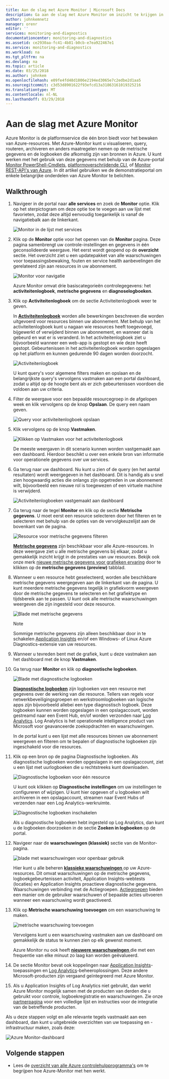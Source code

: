 ```yaml
---
title: Aan de slag met Azure Monitor | Microsoft Docs
description: Ga aan de slag met Azure Monitor om inzicht te krijgen in de werking van uw resources en maatregelen te nemen op basis van gegevens.
author: johnkemnetz
manager: orenr
editor: ''
services: monitoring-and-diagnostics
documentationcenter: monitoring-and-diagnostics
ms.assetid: ce2930aa-fc41-4b81-b0cb-e7ea922467e1
ms.service: monitoring-and-diagnostics
ms.workload: na
ms.tgt_pltfrm: na
ms.devlang: na
ms.topic: article
ms.date: 03/25/2018
ms.author: johnkem
ms.openlocfilehash: e09fe4fd48d1806e2194ed3065e7c2edbe2d1aa5
ms.sourcegitcommit: c3d53d8901622f93efcd13a31863161019325216
ms.translationtype: MT
ms.contentlocale: nl-NL
ms.lasthandoff: 03/29/2018
---
```

# <a name="get-started-with-azure-monitor"></a>Aan de slag met Azure Monitor
Azure Monitor is de platformservice die één bron biedt voor het bewaken van Azure-resources. Met Azure-Monitor kunt u visualiseren, query, routeren, archiveren en anders maatregelen nemen op de metrische gegevens en de logboeken die afkomstig zijn van bronnen in Azure. U kunt werken met het gebruik van deze gegevens met behulp van de Azure-portal [Monitor PowerShell-Cmdlets](insights-powershell-samples.md), [platformoverschrijdende CLI](insights-cli-samples.md), of [Monitor REST-API's van Azure](https://msdn.microsoft.com/library/dn931943.aspx). In dit artikel gebruiken we de demonstratieportal om enkele belangrijke onderdelen van Azure Monitor te belichten.

## <a name="walkthrough"></a>Walkthrough
1. Navigeer in de portal naar **alle services** en zoek de **Monitor** optie. Klik op het sterpictogram om deze optie toe te voegen aan uw lijst met favorieten, zodat deze altijd eenvoudig toegankelijk is vanaf de navigatiebalk aan de linkerkant.

    ![Monitor in de lijst met services](./media/monitoring-get-started/monitor-more-services.png)
2. Klik op de **Monitor** optie voor het openen van de **Monitor** pagina. Deze pagina samenbrengt uw controle-instellingen en gegevens in één geconsolideerde weergave. Het eerst wordt geopend op de **overzicht** sectie. Het overzicht ziet u een updatepakket van alle waarschuwingen voor toepassingsbewaking, fouten en service health aanbevelingen die gerelateerd zijn aan resources in uw abonnement.  

    ![Monitor voor navigatie](./media/monitoring-get-started/monitor-blade-nav.png)

    Azure Monitor omvat drie basiscategorieën controlegegevens: het **activiteitenlogboek**, **metrische gegevens** en **diagnoselogboeken**.
3. Klik op **Activiteitenlogboek** om de sectie Activiteitenlogboek weer te geven.

    In [**Activiteitenlogboek**](monitoring-overview-activity-logs.md) worden alle bewerkingen beschreven die worden uitgevoerd voor resources binnen uw abonnement. Met behulp van het activiteitenlogboek kunt u nagaan wie resources heeft toegevoegd, bijgewerkt of verwijderd binnen uw abonnement, en wanneer dat is gebeurd en wat er is veranderd. In het activiteitenlogboek ziet u bijvoorbeeld wanneer een web-app is gestopt en wie deze heeft gestopt. Gebeurtenissen in het activiteitenlogboek worden opgeslagen op het platform en kunnen gedurende 90 dagen worden doorzocht.

    ![Activiteitenlogboek](./media/monitoring-get-started/monitor-act-log-blade.png)
    
    U kunt query's voor algemene filters maken en opslaan en de belangrijkste query's vervolgens vastmaken aan een portal dashboard, zodat u altijd op de hoogte bent als er zich gebeurtenissen voordoen die voldoen aan uw criteria.
4. Filter de weergave voor een bepaalde resourcegroep in de afgelopen week en klik vervolgens op de knop **Opslaan**. De query een naam geven. 

    ![Query voor activiteitenlogboek opslaan](./media/monitoring-get-started/monitor-act-log-save.png)
5. Klik vervolgens op de knop **Vastmaken**.

    ![Klikken op Vastmaken voor het activiteitenlogboek](./media/monitoring-get-started/monitor-act-log-pin.png)

    De meeste weergaven in dit scenario kunnen worden vastgemaakt aan een dashboard. Hierdoor beschikt u over een enkele bron van informatie voor operationele gegevens over uw services.
6. Ga terug naar uw dashboard. Nu kunt u zien of de query (en het aantal resultaten) wordt weergegeven in het dashboard. Dit is handig als u snel zien hoogwaardig acties die onlangs zijn opgetreden in uw abonnement wilt, bijvoorbeeld een nieuwe rol is toegewezen of een virtuele machine is verwijderd.

    ![Activiteitenlogboeken vastgemaakt aan dashboard](./media/monitoring-get-started/monitor-act-log-db.png)
7. Ga terug naar de tegel **Monitor** en klik op de sectie **Metrische gegevens**. U moet eerst een resource selecteren door het filteren en te selecteren met behulp van de opties van de vervolgkeuzelijst aan de bovenkant van de pagina.

    ![Resource voor metrische gegevens filteren](./media/monitoring-get-started/monitor-met-filter.png)

    [**Metrische gegevens**](monitoring-overview-metrics.md) zijn beschikbaar voor alle Azure-resources. In deze weergave ziet u alle metrische gegevens bij elkaar, zodat u gemakkelijk inzicht krijgt in de prestaties van uw resources. Bekijk ook onze merk [nieuwe metrische gegevens voor grafieken ervaring](https://aka.ms/azuremonitor/new-metrics-charts) door te klikken op de **metrische gegevens (preview)** tabblad.
8. Wanneer u een resource hebt geselecteerd, worden alle beschikbare metrische gegevens weergegeven aan de linkerkant van de pagina. U kunt meerdere metrische gegevens tegelijk in grafiekvorm weergeven door de metrische gegevens te selecteren en het grafiektype en tijdsbereik aan te passen. U kunt ook alle metrische waarschuwingen weergeven die zijn ingesteld voor deze resource.

    ![Blade met metrische gegevens](./media/monitoring-get-started/monitor-metric-blade.png)

   > [!NOTE]
   > Sommige metrische gegevens zijn alleen beschikbaar door in te schakelen [Application Insights](../application-insights/app-insights-overview.md) en/of een Windows- of Linux Azure Diagnostics-extensie van uw resources.
   >
   >
9. Wanneer u tevreden bent met de grafiek, kunt u deze vastmaken aan het dashboard met de knop **Vastmaken**.
10. Ga terug naar **Monitor** en klik op **diagnostische logboeken**.

    ![Blade met diagnostische logboeken](./media/monitoring-get-started/monitor-diaglogs-blade.png)

    [**Diagnostische logboeken**](monitoring-overview-of-diagnostic-logs.md) zijn logboeken *van* een resource met gegevens over de werking van die resource. Tellers van regels voor netwerkbeveiligingsgroepen en werkstroomlogboeken van logische apps zijn bijvoorbeeld allebei een type diagnostisch logboek. Deze logboeken kunnen worden opgeslagen in een opslagaccount, worden gestreamd naar een Event Hub, en/of worden verzonden naar [Log Analytics](../log-analytics/log-analytics-overview.md). Log Analytics is het operationele intelligence product van Microsoft voor geavanceerde zoekopdrachten en waarschuwingen.

    In de portal kunt u een lijst met alle resources binnen uw abonnement weergeven en filteren om te bepalen of diagnostische logboeken zijn ingeschakeld voor die resources.
11. Klik op een bron op de pagina Diagnostische logboeken. Als diagnostische logboeken worden opgeslagen in een opslagaccount, ziet u een lijst met uurlogboeken die u rechtstreeks kunt downloaden.

    ![Diagnostische logboeken voor één resource](./media/monitoring-get-started/monitor-diaglogs-detail.png)

    U kunt ook klikken op **Diagnostische instellingen** om uw instellingen te configureren of wijzigen. U kunt hier opgeven of u logboeken wilt archiveren in een opslagaccount, streamen naar Event Hubs of verzenden naar een Log Analytics-werkruimte.

    ![Diagnostische logboeken inschakelen](./media/monitoring-get-started/monitor-diaglogs-enable.png)

    Als u diagnostische logboeken hebt ingesteld op Log Analytics, dan kunt u de logboeken doorzoeken in de sectie **Zoeken in logboeken** op de portal.
12. Navigeer naar de **waarschuwingen (klassiek)** sectie van de Monitor-pagina.

    ![blade met waarschuwingen voor openbaar gebruik](./media/monitoring-get-started/monitor-alerts-nopp.png)

    Hier kunt u alle beheren [ **klassieke waarschuwingen** ](monitoring-overview-alerts.md) op uw Azure-resources. Dit omvat waarschuwingen op de metrische gegevens, logboekgebeurtenissen activiteit, Application Insights-webtests (locaties) en Application Insights proactieve diagnostische gegevens. Waarschuwingen verbinding met de Actiegroepen. [Actiegroepen](monitoring-action-groups.md) bieden een manier om de gebruiker waarschuwen of bepaalde acties uitvoeren wanneer een waarschuwing wordt geactiveerd. 
    
13. Klik op **Metrische waarschuwing toevoegen** om een waarschuwing te maken.

    ![metrische waarschuwing toevoegen](./media/monitoring-get-started/monitor-alerts-add.png)

    Vervolgens kunt u een waarschuwing vastmaken aan uw dashboard om gemakkelijk de status te kunnen zien op elk gewenst moment.

    Azure Monitor nu ook heeft [ **nieuwere waarschuwingen** ](https://aka.ms/azuremonitor/near-real-time-alerts) die met een frequentie van elke minuut zo laag kan worden geëvalueerd.
    
14. De sectie Monitor bevat ook koppelingen naar [Application Insights](../application-insights/app-insights-overview.md)-toepassingen en [Log Analytics](../log-analytics/log-analytics-overview.md)-beheeroplossingen. Deze andere Microsoft-producten zijn vergaand geïntegreerd met Azure Monitor.
15. Als u Application Insights of Log Analytics niet gebruikt, dan werkt Azure Monitor mogelijk samen met de producten van derden die u gebruikt voor controle, logboekregistratie en waarschuwingen. Zie onze [partnerpagina](monitoring-partners.md) voor een volledige lijst en instructies voor de integratie van de betreffende producten.

Als u deze stappen volgt en alle relevante tegels vastmaakt aan een dashboard, dan kunt u uitgebreide overzichten van uw toepassing en -infrastructuur maken, zoals deze:

![Azure Monitor-dashboard](./media/monitoring-get-started/monitor-final-dash.png)

## <a name="next-steps"></a>Volgende stappen
* Lees de [overzicht van alle Azure controlehulpprogramma's](monitoring-overview.md) om te begrijpen hoe Azure-Monitor met hen werkt. 


